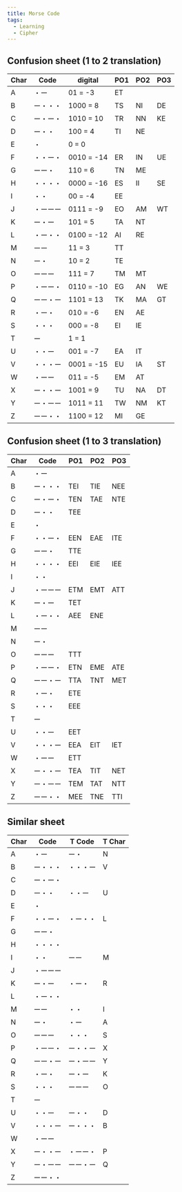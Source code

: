 ```yaml
---
title: Morse Code
tags:
  - Learning
  - Cipher
---
```


## Confusion sheet (1 to 2 translation)

| Char | Code     | digital    | PO1 | PO2 | PO3 |
| ---- | -------- | ---------- | --- | --- | --- |
| A    | ・ー     | 01 = -3    | ET  |
| B    | ー・・・ | 1000 = 8   | TS  | NI  | DE  |
| C    | ー・ー・ | 1010 = 10  | TR  | NN  | KE  |
| D    | ー・・   | 100 = 4    | TI  | NE  |
| E    | ・       | 0 = 0      |
| F    | ・・ー・ | 0010 = -14 | ER  | IN  | UE  |
| G    | ーー・   | 110 = 6    | TN  | ME  |
| H    | ・・・・ | 0000 = -16 | ES  | II  | SE  |
| I    | ・・     | 00 = -4    | EE  |
| J    | ・ーーー | 0111 = -9  | EO  | AM  | WT  |
| K    | ー・ー   | 101 = 5    | TA  | NT  |
| L    | ・ー・・ | 0100 = -12 | AI  | RE  |
| M    | ーー     | 11 = 3     | TT  |
| N    | ー・     | 10 = 2     | TE  |
| O    | ーーー   | 111 = 7    | TM  | MT  |
| P    | ・ーー・ | 0110 = -10 | EG  | AN  | WE  |
| Q    | ーー・ー | 1101 = 13  | TK  | MA  | GT  |
| R    | ・ー・   | 010 = -6   | EN  | AE  |
| S    | ・・・   | 000 = -8   | EI  | IE  |
| T    | ー       | 1 = 1      |
| U    | ・・ー   | 001 = -7   | EA  | IT  |
| V    | ・・・ー | 0001 = -15 | EU  | IA  | ST  |
| W    | ・ーー   | 011 = -5   | EM  | AT  |
| X    | ー・・ー | 1001 = 9   | TU  | NA  | DT  |
| Y    | ー・ーー | 1011 = 11  | TW  | NM  | KT  |
| Z    | ーー・・ | 1100 = 12  | MI  | GE  |

## Confusion sheet (1 to 3 translation)

| Char | Code     | PO1 | PO2 | PO3 |
| ---- | -------- | --- | --- | --- |
| A    | ・ー     |
| B    | ー・・・ | TEI | TIE | NEE |
| C    | ー・ー・ | TEN | TAE | NTE |
| D    | ー・・   | TEE |
| E    | ・       |
| F    | ・・ー・ | EEN | EAE | ITE |
| G    | ーー・   | TTE |
| H    | ・・・・ | EEI | EIE | IEE |
| I    | ・・     |
| J    | ・ーーー | ETM | EMT | ATT |
| K    | ー・ー   | TET |
| L    | ・ー・・ | AEE | ENE |
| M    | ーー     |
| N    | ー・     |
| O    | ーーー   | TTT |
| P    | ・ーー・ | ETN | EME | ATE |
| Q    | ーー・ー | TTA | TNT | MET |
| R    | ・ー・   | ETE |
| S    | ・・・   | EEE |
| T    | ー       |
| U    | ・・ー   | EET |
| V    | ・・・ー | EEA | EIT | IET |
| W    | ・ーー   | ETT |
| X    | ー・・ー | TEA | TIT | NET |
| Y    | ー・ーー | TEM | TAT | NTT |
| Z    | ーー・・ | MEE | TNE | TTI |

## Similar sheet

| Char | Code     | T Code   | T Char |
| ---- | -------- | -------- | ------ |
| A    | ・ー     | ー・     | N      |
| B    | ー・・・ | ・・・ー | V      |
| C    | ー・ー・ |
| D    | ー・・   | ・・ー   | U      |
| E    | ・       |
| F    | ・・ー・ | ・ー・・ | L      |
| G    | ーー・   |
| H    | ・・・・ |
| I    | ・・     | ーー     | M      |
| J    | ・ーーー |
| K    | ー・ー   | ・ー・   | R      |
| L    | ・ー・・ |
| M    | ーー     | ・・     | I      |
| N    | ー・     | ・ー     | A      |
| O    | ーーー   | ・・・   | S      |
| P    | ・ーー・ | ー・・ー | X      |
| Q    | ーー・ー | ー・ーー | Y      |
| R    | ・ー・   | ー・ー   | K      |
| S    | ・・・   | ーーー   | O      |
| T    | ー       |
| U    | ・・ー   | ー・・   | D      |
| V    | ・・・ー | ー・・・ | B      |
| W    | ・ーー   |
| X    | ー・・ー | ・ーー・ | P      |
| Y    | ー・ーー | ーー・ー | Q      |
| Z    | ーー・・ |
